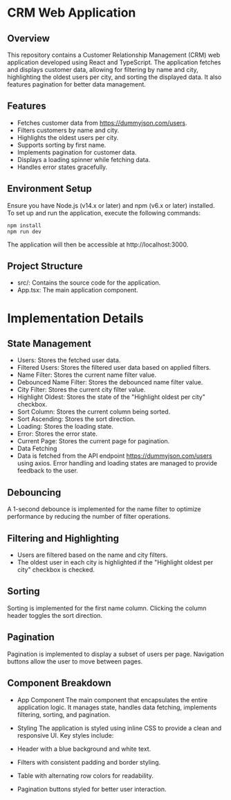 # CRM Web Application

## Overview

This repository contains a Customer Relationship Management (CRM) web application developed using React and TypeScript. The application fetches and displays customer data, allowing for filtering by name and city, highlighting the oldest users per city, and sorting the displayed data. It also features pagination for better data management.

## Features

- Fetches customer data from https://dummyjson.com/users.
- Filters customers by name and city.
- Highlights the oldest users per city.
- Supports sorting by first name.
- Implements pagination for customer data.
- Displays a loading spinner while fetching data.
- Handles error states gracefully.

## Environment Setup

Ensure you have Node.js (v14.x or later) and npm (v6.x or later) installed.  
To set up and run the application, execute the following commands:

```
npm install
npm run dev
```

The application will then be accessible at http://localhost:3000.

## Project Structure

- src/: Contains the source code for the application.
- App.tsx: The main application component.

# Implementation Details

## State Management
- Users: Stores the fetched user data.
- Filtered Users: Stores the filtered user data based on applied filters.
- Name Filter: Stores the current name filter value.
- Debounced Name Filter: Stores the debounced name filter value.
- City Filter: Stores the current city filter value.
- Highlight Oldest: Stores the state of the "Highlight oldest per city" checkbox.
- Sort Column: Stores the current column being sorted.
- Sort Ascending: Stores the sort direction.
- Loading: Stores the loading state.
- Error: Stores the error state.
- Current Page: Stores the current page for pagination.
- Data Fetching
- Data is fetched from the API endpoint https://dummyjson.com/users using axios. Error handling and loading states are managed to provide feedback to the user.

## Debouncing
A 1-second debounce is implemented for the name filter to optimize performance by reducing the number of filter operations.

## Filtering and Highlighting
- Users are filtered based on the name and city filters. 
- The oldest user in each city is highlighted if the "Highlight oldest per city" checkbox is checked.

## Sorting
Sorting is implemented for the first name column. Clicking the column header toggles the sort direction.

## Pagination
Pagination is implemented to display a subset of users per page. Navigation buttons allow the user to move between pages.

## Component Breakdown
- App Component
The main component that encapsulates the entire application logic. It manages state, handles data fetching, implements filtering, sorting, and pagination.

- Styling
The application is styled using inline CSS to provide a clean and responsive UI. Key styles include:

- Header with a blue background and white text.
- Filters with consistent padding and border styling.
- Table with alternating row colors for readability.
- Pagination buttons styled for better user interaction.